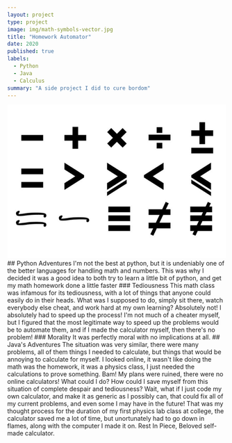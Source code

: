 ```yaml
---
layout: project
type: project
image: img/math-symbols-vector.jpg
title: "Homework Automator"
date: 2020
published: true
labels:
  - Python
  - Java
  - Calculus
summary: "A side project I did to cure bordom"
---
```


<img class="img-fluid" src="../img/math-symbols-vector.jpg">
## Python Adventures
I'm not the best at python, but it is undeniably one of the better languages for handling math and numbers. This was why I decided it was a good idea to both try to learn a little bit of python, and get my math homework done a little faster
### Tediousness
This math class was infamous for its tediousness, with a lot of things that anyone could easily do in their heads. What was I supposed to do, simply sit there, watch everybody else cheat, and work hard at my own learning? Absolutely not! I absolutely had to speed up the process! I'm not much of a cheater myself, but I figured that the most legitimate way to speed up the problems would be to automate them, and if I made the calculator myself, then there's no problem!
### Morality
It was perfectly moral with no implications at all.
## Java's Adventures
The situation was very similar, there were many problems, all of them things I needed to calculate, but things that would be annoying to calculate for myself. I looked online, it wasn't like doing the math was the homework, it was a physics class, I just needed the calculations to prove something. Bam! My plans were ruined, there were no online calculators! What could I do? How could I save myself from this situation of complete despair and tediousness? Wait, what if I just code my own calculator, and make it as generic as I possibly can, that could fix all of my current problems, and even some I may have in the future! That was my thought process for the duration of my first physics lab class at college, the calculator saved me a lot of time, but unortunately had to go down in flames, along with the computer I made it on. Rest In Piece, Beloved self-made calculator.
